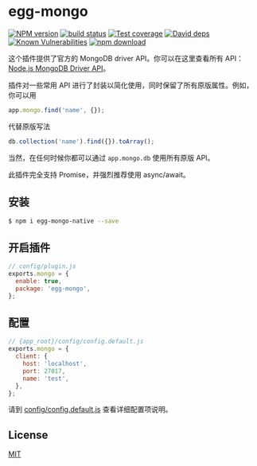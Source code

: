 # egg-mongo

[![NPM version][npm-image]][npm-url]
[![build status][travis-image]][travis-url]
[![Test coverage][codecov-image]][codecov-url]
[![David deps][david-image]][david-url]
[![Known Vulnerabilities][snyk-image]][snyk-url]
[![npm download][download-image]][download-url]

[npm-image]: https://img.shields.io/npm/v/egg-mongo.svg?style=flat-square
[npm-url]: https://npmjs.org/package/egg-mongo
[travis-image]: https://img.shields.io/travis/eggjs/egg-mongo.svg?style=flat-square
[travis-url]: https://travis-ci.org/eggjs/egg-mongo
[codecov-image]: https://img.shields.io/codecov/c/github/eggjs/egg-mongo.svg?style=flat-square
[codecov-url]: https://codecov.io/github/eggjs/egg-mongo?branch=master
[david-image]: https://img.shields.io/david/eggjs/egg-mongo.svg?style=flat-square
[david-url]: https://david-dm.org/eggjs/egg-mongo
[snyk-image]: https://snyk.io/test/npm/egg-mongo/badge.svg?style=flat-square
[snyk-url]: https://snyk.io/test/npm/egg-mongo
[download-image]: https://img.shields.io/npm/dm/egg-mongo.svg?style=flat-square
[download-url]: https://npmjs.org/package/egg-mongo

<!--
Description here.
-->

这个插件提供了官方的 MongoDB driver API。你可以在这里查看所有 API：[Node.js MongoDB Driver API](http://mongodb.github.io/node-mongodb-native/2.2/api/)。

插件对一些常用 API 进行了封装以简化使用，同时保留了所有原版属性。例如，你可以用

```js
app.mongo.find('name', {});
```

代替原版写法

```js
db.collection('name').find({}).toArray();
```

当然，在任何时候你都可以通过 `app.mongo.db` 使用所有原版 API。

此插件完全支持 Promise，并强烈推荐使用 async/await。

## 安装

```bash
$ npm i egg-mongo-native --save
```

## 开启插件

```js
// config/plugin.js
exports.mongo = {
  enable: true,
  package: 'egg-mongo',
};
```

## 配置

```javascript
// {app_root}/config/config.default.js
exports.mongo = {
  client: {
    host: 'localhost',
    port: 27017,
    name: 'test',
  },
};
```

请到 [config/config.default.js](config/config.default.js) 查看详细配置项说明。

## License

[MIT](LICENSE)
